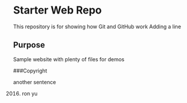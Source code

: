 # Starter Web Repo

This repository is for showing how Git and GitHub work
Adding a line

## Purpose

Sample website with plenty of files for demos

###Copyright

another sentence

2016. ron yu
